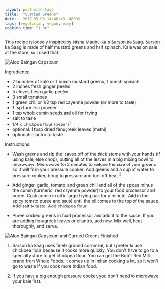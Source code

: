 ```yaml
---
layout: post-with-tags
title:  "Curried Greens"
date:   2017-05-09 14:40:43 -0800S
tags: [vegetarian, vegan, easy]
cooking_time: "1 hr"
---
```


This recipe is loosely inspired by [Nisha Madhulika's Sarson ka Saag.](https://www.youtube.com/watch?v=Re17lSewdy8) Sarson ka Saag is made of half mustard greens and half spinach. Kale was on sale at the store, so I used that.

<img src="{{ site.url }}/assets/curried-greens/curried-greens-ingredients.jpg" alt="Aloo Baingan Capsicum" style="max-width: 700px; height: auto;"/>

Ingredients:
* 2 bunches of kale or 1 bunch mustard greens, 1 bunch spinach
* 2 inches fresh ginger peeled
* 5 cloves fresh garlic peeled
* 3 small tomatoes
* 1 green chili or 1/2 tsp red cayenne powder (or more to taste)
* 1 tsp turmeric powder
* 1 tsp whole cumin seeds and oil for frying
* salt to taste
* 1/4 c chickpea flour (besan)<sup>1</sup>
* optional: 1 tbsp dried fenugreek leaves (methi)
* optional: cilantro to taste

Instructions:
* Wash greens and rip the leaves off of the thick stems with your hands (if using kale, else chop), putting all of the leaves in a big mixing bowl to microwave. Microwave for 2 minutes to reduce the size of your greens so it will fit in your pressure cooker. Add greens and a cup of water to pressure cooker, bring to pressure and turn off heat.<sup>2</sup> 

* Add ginger, garlic, tomato, and green chili and all of the spices minus the cumin (turmeric, red cayenne powder) to your food processor and puree. Cook cumin in oil in large frying pan for a minute. Add in the spicy tomato puree and sauté until the oil comes to the top of the sauce. Add salt to taste. Add chickpea flour.

* Puree cooked greens in food processor and add it to the sauce. If you are adding fenugreek leaves or cilantro, add now. Mix well, heat thoroughly, and serve. 

<img src="{{ site.url }}/assets/aloo-baingan-capsicum/aloo-baingan-capsicum-curried-greens.jpg" alt="Aloo Baingan Capsicum and Curried Greens Finished" style="max-width: 700px; height: auto;"/>

1. Sarson ka Saag uses finely ground cornmeal, but I prefer to use chickpea flour because it cooks more quickly. You don't have to go to a specialty store to get chickpea flour. You can get the Bob's Red Mill brand from Whole Foods. It comes up in Indian cooking a lot, so it won't go to waste if you cook more Indian food. 

2. If you have a big enough pressure cooker, you don't need to microwave your kale first. 


